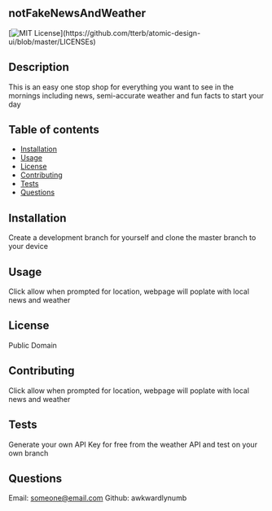 ## notFakeNewsAndWeather

  [![MIT License](https://img.shields.io/apm/l/atomic-design-ui.svg?)](https://github.com/tterb/atomic-design-ui/blob/master/LICENSEs)

## Description
This is an easy one stop shop for everything you want to see in the mornings including news, semi-accurate weather and fun facts to start your day

<!-- TABLE OF CONTENTS -->
## Table of contents
* [Installation](#Installation)
* [Usage](#Usage)
* [License](#License)
* [Contributing](#Contributing)
* [Tests](#Tests)
* [Questions](#Questions)
 
## Installation
Create a development branch for yourself and clone the master branch to your device

## Usage
Click allow when prompted for location, webpage will poplate with local news and weather

## License
Public Domain

## Contributing
Click allow when prompted for location, webpage will poplate with local news and weather

## Tests
Generate your own API Key for free from the weather API and test on your own branch

## Questions
Email: someone@email.com
Github: awkwardlynumb
